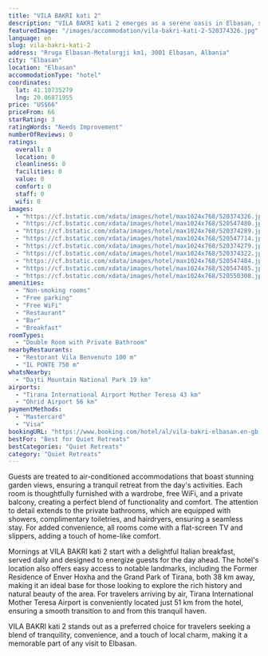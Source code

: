 ```yaml
---
title: "VILA BAKRI kati 2"
description: "VILA BAKRI kati 2 emerges as a serene oasis in Elbasan, situated a mere 38 km from the bustling Skanderbeg Square."
featuredImage: "/images/accommodation/vila-bakri-kati-2-520374326.jpg"
language: en
slug: vila-bakri-kati-2
address: "Rruga Elbasan-Metalurgji km1, 3001 Elbasan, Albania"
city: "Elbasan"
location: "Elbasan"
accommodationType: "hotel"
coordinates:
  lat: 41.10735279
  lng: 20.06871955
price: "US$66"
priceFrom: 66
starRating: 3
ratingWords: "Needs Improvement"
numberOfReviews: 0
ratings:
  overall: 0
  location: 0
  cleanliness: 0
  facilities: 0
  value: 0
  comfort: 0
  staff: 0
  wifi: 0
images:
  - "https://cf.bstatic.com/xdata/images/hotel/max1024x768/520374326.jpg?k=4080d9eaa76331f42c5008c2c91554e2ba266ac0f38cf89a1e631a40f327cc3f&o=&hp=1"
  - "https://cf.bstatic.com/xdata/images/hotel/max1024x768/520547480.jpg?k=6c8e3f4a3c5558413de06fde5c99c36975c78480ecd4d27df86ef75ea650eb5a&o=&hp=1"
  - "https://cf.bstatic.com/xdata/images/hotel/max1024x768/520374289.jpg?k=168f165e60e67a0e2eb0daf31ed7a61a662d8d9c06d4eef52b2edfcc19176af3&o=&hp=1"
  - "https://cf.bstatic.com/xdata/images/hotel/max1024x768/520547714.jpg?k=95d545230fbf96e97ab37ae0102c6a4bb46e16f1bbe41681ca23cd192005b67d&o=&hp=1"
  - "https://cf.bstatic.com/xdata/images/hotel/max1024x768/520374279.jpg?k=5dd33d80f0b73df73123f0aa79c07cfdb33ce48e07074252a80e4b8e1f9fed8f&o=&hp=1"
  - "https://cf.bstatic.com/xdata/images/hotel/max1024x768/520374322.jpg?k=a73052ff84ffea4ba8364fd4be1947160206a11364772fdb5c2ad0106f797a50&o=&hp=1"
  - "https://cf.bstatic.com/xdata/images/hotel/max1024x768/520547484.jpg?k=5169aaf0d9529ac48dbb780aa26c0ea197d8069eac9aff9a03e7356a06bdee55&o=&hp=1"
  - "https://cf.bstatic.com/xdata/images/hotel/max1024x768/520547485.jpg?k=fe5fc2877491e2aaddb7d02de5b5c545baba5a22ae97149a36beb506cee6a362&o=&hp=1"
  - "https://cf.bstatic.com/xdata/images/hotel/max1024x768/520550308.jpg?k=cf7d5ee15a45df3ea10fa2705120773cb220fbab050056261ddd17f2c957c722&o=&hp=1"
amenities:
  - "Non-smoking rooms"
  - "Free parking"
  - "Free WiFi"
  - "Restaurant"
  - "Bar"
  - "Breakfast"
roomTypes:
  - "Double Room with Private Bathroom"
nearbyRestaurants:
  - "Restorant Vila Benvenuto 100 m"
  - "IL PONTE 750 m"
whatsNearby:
  - "Dajti Mountain National Park 19 km"
airports:
  - "Tirana International Airport Mother Teresa 43 km"
  - "Ohrid Airport 56 km"
paymentMethods:
  - "Mastercard"
  - "Visa"
bookingURL: "https://www.booking.com/hotel/al/vila-bakri-elbasan.en-gb.html?aid=8035640"
bestFor: "Best for Quiet Retreats"
bestCategories: "Quiet Retreats"
category: "Quiet Retreats"
---
```


Guests are treated to air-conditioned accommodations that boast stunning garden views, ensuring a tranquil retreat from the day's activities. Each room is thoughtfully furnished with a wardrobe, free WiFi, and a private balcony, creating a perfect blend of functionality and comfort. The attention to detail extends to the private bathrooms, which are equipped with showers, complimentary toiletries, and hairdryers, ensuring a seamless stay. For added convenience, all rooms come with a flat-screen TV and slippers, adding a touch of home-like comfort.

Mornings at VILA BAKRI kati 2 start with a delightful Italian breakfast, served daily and designed to energize guests for the day ahead. The hotel's location also offers easy access to notable landmarks, including the Former Residence of Enver Hoxha and the Grand Park of Tirana, both 38 km away, making it an ideal base for those looking to explore the rich history and natural beauty of the area. For travelers arriving by air, Tirana International Mother Teresa Airport is conveniently located just 51 km from the hotel, ensuring a smooth transition to and from this tranquil haven.

VILA BAKRI kati 2 stands out as a preferred choice for travelers seeking a blend of tranquility, convenience, and a touch of local charm, making it a memorable part of any visit to Elbasan.